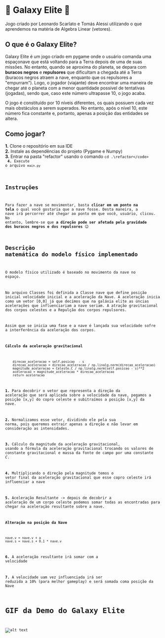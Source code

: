 # 🌌 Galaxy Elite 🌌
Jogo criado por Leonardo Scarlato e Tomás Alessi utilizando o que aprendemos na matéria de Algebra Linear (vetores).

## O que é o Galaxy Elite?
Galaxy Elite é um jogo criado em pygame onde o usuário comanda uma espaçonave que está voltando para a Terra depois de uma de suas missões. No entanto, quando se aproxima do planeta, se depara com **buracos negros** e **repulsores** que dificultam a chegada até a Terra (buracos negros atraem a nave, enquanto que os repulsores a "empurram"). Logo, o jogador (viajante) deve encontrar uma maneira de chegar até o planeta com a menor quantidade possível de tentativas (jogadas), sendo que, caso este número ultrapasse 10, o jogo acaba.

O jogo é constituído por 10 níveis diferentes, os quais possuem cada vez mais obstáculos a serem superados. No entanto, após o nível 10, este número fica constante e, portanto, apenas a posição das entidades se altera.

## Como jogar?
**1.** Clone o repositório em sua IDE <br>
**2.** Instale as dependências do projeto (Pygame e Numpy)<br>
**3.** Entrar na pasta "refactor" usando o comando <code>cd .\refactor\</code><br>
**4.** Execute o arquivo `main.py`


## Instruções
Para fazer a nave se movimentar, basta **clicar em um ponto na tela** o qual você gostaria que a nave fosse. Desta maneira, a nave irá percorrer até chegar ao ponto em que você, usuário, clicou. No entanto, lembre-se que **a direção pode ser afetada pela gravidade dos buracos negros e dos repulsores** 😉

## Descrição matemática do modelo físico implementado
O modelo físico utilizado é baseado no movimento da nave no espaço.

No arquivo Classes foi definida a Classe nave que define posição inicial velocidade inicial e a aceleração da Nave. A aceleração inicia como um vetor [0,0] já que decimos que na galáxia elite as úncias acelerações que influenciariam a nave seriam. A atração gravitacional dos corpos celestes e a Repulção dos corpos repulsores.

Assim que se inicia uma fase e a nave é lançada sua velocidade sofre a interferência da aceleração dos corpos.<br>

**Cálculo da aceleração gravitacional**
        
        direcao_aceleracao = self.posicao  - s
        direcao_aceleracao = direcao_aceleracao / np.linalg.norm(direcao_aceleracao)
        magnitude_aceleracao = Celeste.C / np.linalg.norm(self.posicao - s)**2
        aceleracao = magnitude_aceleracao * direcao_aceleracao
        return aceleracao

**1.** Para decobrir o vetor que representa a direção da aceleração que será aplicada sobre a velocidade da nave, pegamos a posição [x,y] do copro celeste e subitraímos a posição [x,y] da nave.

**2.** Normalizamos esse vetor, dividindo ele pela sua norma, pois queremos extrair apenas a direção e não levar em consideração as intensidades.

**3.** Cálculo da magnitude da aceleração gravitacional, usando a fórmula da aceleração gravitacional trocando os valores de constante gravitacional e massa da fonte de campo por uma constante *C*.

**4.** Multiplicando o direção pela magnitude temos o vetor final da aceleração gravitacional que esse copro celeste irá influenciar a nave

**5.** Aceleração Resultante -> depois de decobrir a aceleração de um corpo celeste podemos somar todas as encontradas para chegar na aceleração resultante sobre a nave.<br>

**Alteração na posição da Nave**
    
    nave.v = nave.v + a
    nave.s = nave.s + 0.1 * nave.v

**6.** A aceleração resultante irá somar com a velocidade<br>

**7.** A velocidade uam vez influenciada irá ser reduzida a 10% (para melhor gameplay) e será somada coma posição da Nave

# GIF da Demo do Galaxy Elite

![alt text](refactor/assets/galaxy-elite.gif)
